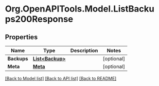 # Org.OpenAPITools.Model.ListBackups200Response

## Properties

Name | Type | Description | Notes
------------ | ------------- | ------------- | -------------
**Backups** | [**List&lt;Backup&gt;**](Backup.md) |  | [optional] 
**Meta** | [**Meta**](Meta.md) |  | [optional] 

[[Back to Model list]](../README.md#documentation-for-models) [[Back to API list]](../README.md#documentation-for-api-endpoints) [[Back to README]](../README.md)

